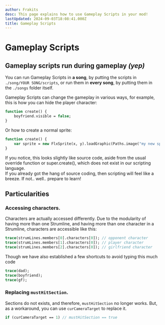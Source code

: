 ```yaml
---
author: Frakits
desc: This page explains how to use Gameplay Scripts in your mod!
lastUpdated: 2024-09-03T18:08:41.000Z
title: Gameplay Scripts
---
```

# Gameplay Scripts

## <h2 id="gameplay-scripts">Gameplay scripts run during gameplay *(yep)*</h2>

You can run Gameplay Scripts in **a song**, by putting the scripts in ``./song/YOUR SONG/scripts``, or run them in **every song**, by putting them in the ``./songs`` folder itself.

Gameplay Scripts can change the gameplay in various ways, for example, this is how you can hide the player character:
```haxe
function create() {
    boyfriend.visible = false;
}
```
Or how to create a normal sprite:
```haxe
function create() {
    var sprite = new FlxSprite(x, y).loadGraphic(Paths.image("my new sprite")); //picks the png image from the ./images folder
}
```
If you notice, this looks slightly like source code, aside from the usual <syntax lang="haxe">override function</syntax> or <syntax lang="haxe">super.create()</syntax>, which does not exist in our scripting language.<br>
If you already got the hang of source coding, then scripting will feel like a breeze. If not.. well.. prepare to learn!

## <h2 id="particularities">Particularities</h2>

### Accessing characters.

Characters are actually accessed differently. Due to the modularity of having more than one Strumline, and having more than one character in a Strumline, characters are accessible like this:
```haxe
trace(strumLines.members[0].characters[0]); // opponent character
trace(strumLines.members[1].characters[0]); // player character
trace(strumLines.members[2].characters[0]); // girlfriend character
```
Though we have also established a few shortcuts to avoid typing this much code
```haxe
trace(dad);
trace(boyfriend);
trace(gf);
```

### Replacing ``mustHitSection``.

Sections do not exists, and therefore, ``mustHitSection`` no longer works. But, as a workaround, you can use ``curCameraTarget`` to replace it.

```haxe
if (curCameraTarget == 1) // mustHitSection == true
```
